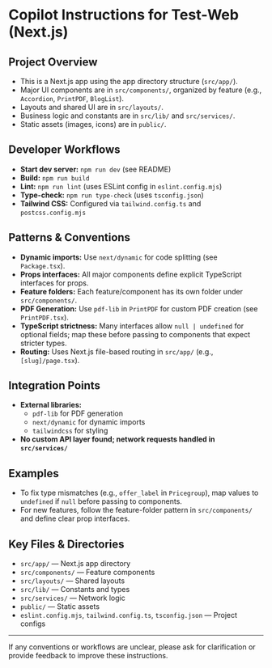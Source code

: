 # Copilot Instructions for Test-Web (Next.js)

## Project Overview
- This is a Next.js app using the app directory structure (`src/app/`).
- Major UI components are in `src/components/`, organized by feature (e.g., `Accordion`, `PrintPDF`, `BlogList`).
- Layouts and shared UI are in `src/layouts/`.
- Business logic and constants are in `src/lib/` and `src/services/`.
- Static assets (images, icons) are in `public/`.

## Developer Workflows
- **Start dev server:** `npm run dev` (see README)
- **Build:** `npm run build`
- **Lint:** `npm run lint` (uses ESLint config in `eslint.config.mjs`)
- **Type-check:** `npm run type-check` (uses `tsconfig.json`)
- **Tailwind CSS:** Configured via `tailwind.config.ts` and `postcss.config.mjs`

## Patterns & Conventions
- **Dynamic imports:** Use `next/dynamic` for code splitting (see `Package.tsx`).
- **Props interfaces:** All major components define explicit TypeScript interfaces for props.
- **Feature folders:** Each feature/component has its own folder under `src/components/`.
- **PDF Generation:** Use `pdf-lib` in `PrintPDF` for custom PDF creation (see `PrintPDF.tsx`).
- **TypeScript strictness:** Many interfaces allow `null | undefined` for optional fields; map these before passing to components that expect stricter types.
- **Routing:** Uses Next.js file-based routing in `src/app/` (e.g., `[slug]/page.tsx`).

## Integration Points
- **External libraries:**
  - `pdf-lib` for PDF generation
  - `next/dynamic` for dynamic imports
  - `tailwindcss` for styling
- **No custom API layer found; network requests handled in `src/services/`**

## Examples
- To fix type mismatches (e.g., `offer_label` in `Pricegroup`), map values to `undefined` if `null` before passing to components.
- For new features, follow the feature-folder pattern in `src/components/` and define clear prop interfaces.

## Key Files & Directories
- `src/app/` — Next.js app directory
- `src/components/` — Feature components
- `src/layouts/` — Shared layouts
- `src/lib/` — Constants and types
- `src/services/` — Network logic
- `public/` — Static assets
- `eslint.config.mjs`, `tailwind.config.ts`, `tsconfig.json` — Project configs

---

If any conventions or workflows are unclear, please ask for clarification or provide feedback to improve these instructions.
